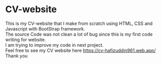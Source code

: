 # CV-website
This is my CV-website that I make from scratch using HTML, CSS and Javascript with BootStrap framework. <br/>
The source Code was not clean a lot of bug since this is my first code writing for website. <br/>
I am trying to improve my code in next project.<br/>
Feel free to see my CV website here https://cv-hafizuddin961.web.app/ <br/>
Thank you
